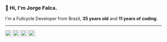 ### 👋 Hi, I'm Jorge Falca.

I'm a Fullcycle Developer from Brazil, **35 years old** and **11 years of coding**.

----

<p>
<a target="_blank" href="https://www.linkedin.com/in/jorgefalca/">
  <img align="left" alt="LinkdeIN" width="22px" src="https://cdn.jsdelivr.net/npm/simple-icons@v3/icons/linkedin.svg" />
</a>

<a target="_blank" href="https://api.whatsapp.com/send?phone=5531998119195">
  <img align="left" alt="Whatsapp" width="22px" src="https://cdn.jsdelivr.net/npm/simple-icons@v3/icons/whatsapp.svg" />
</a>

<a target="_blank" href="https://www.instagram.com/jorge.falca/">
  <img align="left" alt="Instagram" width="22px" src="https://cdn.jsdelivr.net/npm/simple-icons@v3/icons/instagram.svg" />
</a>

<a target="_blank" href="mailto:jfalca@live.com">
  <img align="left" alt="Gmail" width="22px" src="https://cdn.jsdelivr.net/npm/simple-icons@3.3.0/icons/microsoftoutlook.svg" />
</a>
</p>
